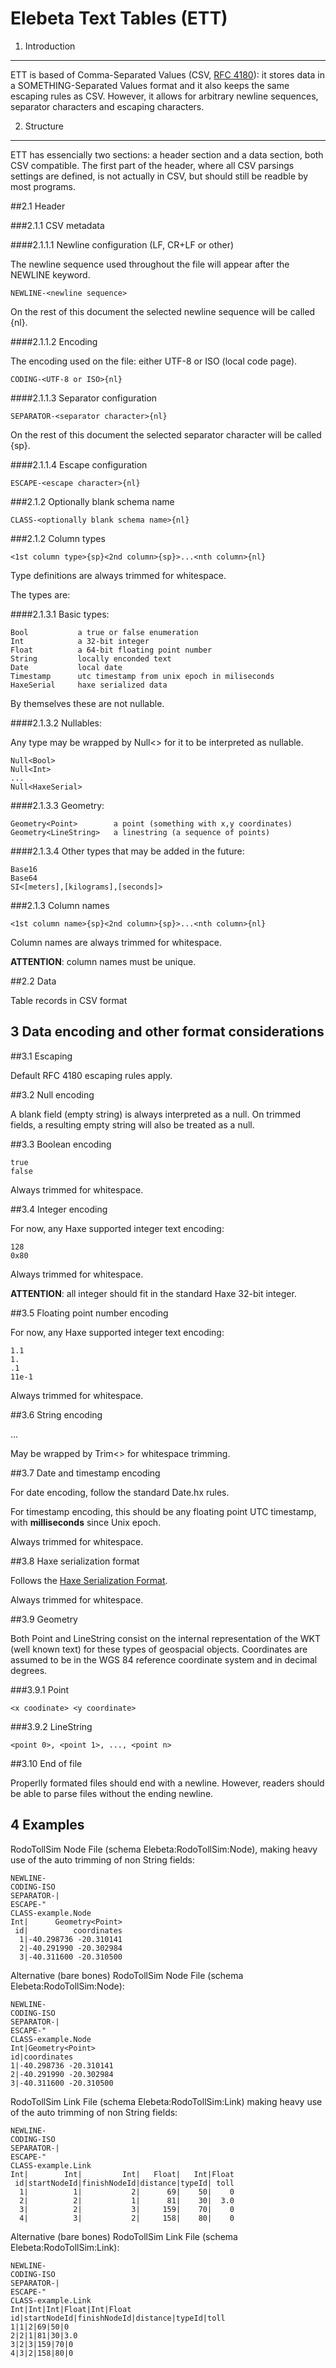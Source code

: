 Elebeta Text Tables (ETT)
================================================================================


1. Introduction
--------------------------------------------------------------------------------

ETT is based of Comma-Separated Values (CSV, [RFC 4180](http://tools.ietf.org/html/rfc4180)): it stores data in a SOMETHING-Separated Values format and it also  keeps the same escaping rules as CSV. However, it allows for arbitrary newline sequences, separator characters and escaping characters.


2. Structure
--------------------------------------------------------------------------------

ETT has essencially two sections: a header section and a data section, both CSV compatible. The first part of the header, where all CSV parsings settings are defined, is not actually in CSV, but should still be readble by most programs.

##2.1 Header

###2.1.1 CSV metadata

####2.1.1.1 Newline configuration (LF, CR+LF or other)

The newline sequence used throughout the file will appear after the NEWLINE keyword.

	NEWLINE-<newline sequence>

On the rest of this document the selected newline sequence will be called {nl}.

####2.1.1.2 Encoding

The encoding used on the file: either UTF-8 or ISO (local code page).

	CODING-<UTF-8 or ISO>{nl}

####2.1.1.3 Separator configuration

	SEPARATOR-<separator character>{nl}

On the rest of this document the selected separator character will be called {sp}.

####2.1.1.4 Escape configuration

	ESCAPE-<escape character>{nl}

###2.1.2 Optionally blank schema name

	CLASS-<optionally blank schema name>{nl}

###2.1.2 Column types

	<1st column type>{sp}<2nd column>{sp}>...<nth column>{nl}

Type definitions are always trimmed for whitespace.

The types are:

####2.1.3.1 Basic types:

	Bool           a true or false enumeration
	Int            a 32-bit integer
	Float          a 64-bit floating point number
	String         locally enconded text
	Date           local date
	Timestamp      utc timestamp from unix epoch in miliseconds
	HaxeSerial     haxe serialized data

By themselves these are not nullable.

####2.1.3.2 Nullables:

Any type may be wrapped by Null<> for it to be interpreted as nullable.

	Null<Bool>
	Null<Int>
	...
	Null<HaxeSerial>

####2.1.3.3 Geometry:

	Geometry<Point>        a point (something with x,y coordinates)
	Geometry<LineString>   a linestring (a sequence of points)

####2.1.3.4 Other types that may be added in the future:

	Base16
	Base64
	SI<[meters],[kilograms],[seconds]>

###2.1.3 Column names

	<1st column name>{sp}<2nd column>{sp}>...<nth column>{nl}

Column names are always trimmed for whitespace.

**ATTENTION**: column names must be unique.

##2.2 Data

Table records in CSV format


3 Data encoding and other format considerations
--------------------------------------------------------------------------------

##3.1 Escaping

Default RFC 4180 escaping rules apply.

##3.2 Null encoding

A blank field (empty string) is always interpreted as a null. On trimmed fields, a resulting empty string will also be treated as a null.

##3.3 Boolean encoding

	true
	false

Always trimmed for whitespace.

##3.4 Integer encoding

For now, any Haxe supported integer text encoding:

	128
	0x80

Always trimmed for whitespace.

**ATTENTION**: all integer should fit in the standard Haxe 32-bit integer.

##3.5 Floating point number encoding

For now, any Haxe supported integer text encoding:

	1.1
	1.
	.1
	11e-1

Always trimmed for whitespace.

##3.6 String encoding

...

May be wrapped by Trim<> for whitespace trimming.

##3.7 Date and timestamp encoding

For date encoding, follow the standard Date.hx rules.

For timestamp encoding, this should be any floating point UTC timestamp, with **milliseconds** since Unix epoch.

Always trimmed for whitespace.

##3.8 Haxe serialization format

Follows the [Haxe Serialization Format](http://haxe.org/manual/serialization/format).

Always trimmed for whitespace.

##3.9 Geometry

Both Point and LineString consist on the internal representation of the WKT (well known text) for these types of geospacial objects. Coordinates are assumed to be in the WGS 84 reference coordinate system and in decimal degrees.

###3.9.1 Point

	<x coodinate> <y coordinate>

###3.9.2 LineString

	<point 0>, <point 1>, ..., <point n>

##3.10 End of file

Properlly formated files should end with a newline. However, readers should be able to parse files without the ending newline.


4 Examples
--------------------------------------------------------------------------------

RodoTollSim Node File (schema Elebeta:RodoTollSim:Node), making heavy use of the auto trimming of non String fields:

	NEWLINE-
	CODING-ISO
	SEPARATOR-|
	ESCAPE-"
	CLASS-example.Node
	Int|      Geometry<Point>
	 id|          coordinates
	  1|-40.298736 -20.310141
	  2|-40.291990 -20.302984
	  3|-40.311600 -20.310500

Alternative (bare bones) RodoTollSim Node File (schema Elebeta:RodoTollSim:Node):

	NEWLINE-
	CODING-ISO
	SEPARATOR-|
	ESCAPE-"
	CLASS-example.Node
	Int|Geometry<Point>
	id|coordinates
	1|-40.298736 -20.310141
	2|-40.291990 -20.302984
	3|-40.311600 -20.310500

RodoTollSim Link File (schema Elebeta:RodoTollSim:Link) making heavy use of the auto trimming of non String fields:

	NEWLINE-
	CODING-ISO
	SEPARATOR-|
	ESCAPE-"
	CLASS-example.Link
	Int|        Int|         Int|   Float|   Int|Float
	 id|startNodeId|finishNodeId|distance|typeId| toll
	  1|          1|           2|      69|    50|    0
	  2|          2|           1|      81|    30|  3.0
	  3|          2|           3|     159|    70|    0
	  4|          3|           2|     158|    80|    0

Alternative (bare bones) RodoTollSim Link File (schema Elebeta:RodoTollSim:Link):

	NEWLINE-
	CODING-ISO
	SEPARATOR-|
	ESCAPE-"
	CLASS-example.Link
	Int|Int|Int|Float|Int|Float
	id|startNodeId|finishNodeId|distance|typeId|toll
	1|1|2|69|50|0
	2|2|1|81|30|3.0
	3|2|3|159|70|0
	4|3|2|158|80|0
